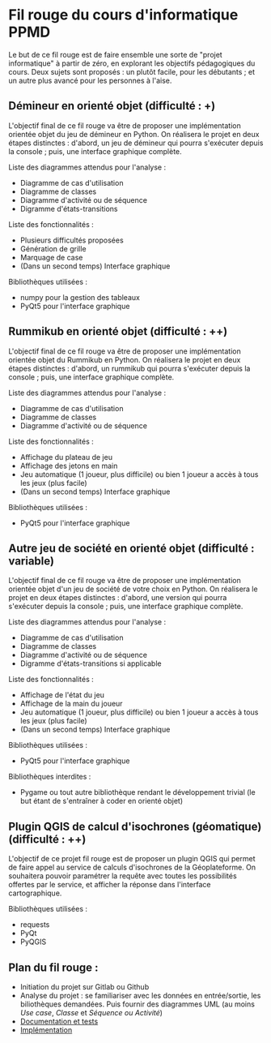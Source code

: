 # Fil rouge du cours d'informatique PPMD

Le but de ce fil rouge est de faire ensemble une sorte de "projet informatique" à partir de zéro, en explorant les objectifs pédagogiques du cours. Deux sujets sont proposés : un plutôt facile, pour les débutants ; et un autre plus avancé pour les personnes à l'aise.

## Démineur en orienté objet (difficulté : +)

L'objectif final de ce fil rouge va être de proposer une implémentation orientée objet du jeu de démineur en Python. On réalisera le projet en deux étapes distinctes : d'abord, un jeu de démineur qui pourra s'exécuter depuis la console ; puis, une interface graphique complète.

Liste des diagrammes attendus pour l'analyse :
  - Diagramme de cas d'utilisation
  - Diagramme de classes
  - Diagramme d'activité ou de séquence
  - Digramme d'états-transitions
  
Liste des fonctionnalités :
  - Plusieurs difficultés proposées
  - Génération de grille
  - Marquage de case
  - (Dans un second temps) Interface graphique

Bibliothèques utilisées :
  - numpy pour la gestion des tableaux
  - PyQt5 pour l'interface graphique

## Rummikub en orienté objet (difficulté : ++)

L'objectif final de ce fil rouge va être de proposer une implémentation orientée objet du Rummikub en Python. On réalisera le projet en deux étapes distinctes : d'abord, un rummikub qui pourra s'exécuter depuis la console ; puis, une interface graphique complète.

Liste des diagrammes attendus pour l'analyse :
  - Diagramme de cas d'utilisation
  - Diagramme de classes
  - Diagramme d'activité ou de séquence
  
Liste des fonctionnalités :
  - Affichage du plateau de jeu
  - Affichage des jetons en main
  - Jeu automatique (1 joueur, plus difficile) ou bien 1 joueur a accès à tous les jeux (plus facile)
  - (Dans un second temps) Interface graphique

Bibliothèques utilisées :
  - PyQt5 pour l'interface graphique

## Autre jeu de société en orienté objet (difficulté : variable)

L'objectif final de ce fil rouge va être de proposer une implémentation orientée objet d'un jeu de société de votre choix en Python. On réalisera le projet en deux étapes distinctes : d'abord, une version qui pourra s'exécuter depuis la console ; puis, une interface graphique complète.

Liste des diagrammes attendus pour l'analyse :
  - Diagramme de cas d'utilisation
  - Diagramme de classes
  - Diagramme d'activité ou de séquence
  - Digramme d'états-transitions si applicable
  
Liste des fonctionnalités :
  - Affichage de l'état du jeu
  - Affichage de la main du joueur
  - Jeu automatique (1 joueur, plus difficile) ou bien 1 joueur a accès à tous les jeux (plus facile)
  - (Dans un second temps) Interface graphique

Bibliothèques utilisées :
  - PyQt5 pour l'interface graphique

Bibliothèques interdites :
  - Pygame ou tout autre bibliothèque rendant le développement trivial (le but étant de s'entraîner à coder en orienté objet)
  
## Plugin QGIS de calcul d'isochrones (géomatique) (difficulté : ++)

L'objectif de ce projet fil rouge est de proposer un plugin QGIS qui permet de faire appel au service de calculs d'isochrones de la Géoplateforme. On souhaitera pouvoir paramétrer la requête avec toutes les possibilités offertes par le service, et afficher la réponse dans l'interface cartographique.

Bibliothèques utilisées :
  - requests
  - PyQt
  - PyQGIS

## Plan du fil rouge :
  - Initiation du projet sur Gitlab ou Github
  - Analyse du projet : se familiariser avec les données en entrée/sortie, les biliothèques demandées. Puis fournir des diagrammes UML (au moins _Use case_, _Classe_ et _Séquence ou Activité_)
  - [Documentation et tests](documentation_et_tests.md)
  - [Implémentation](implementation.md)
